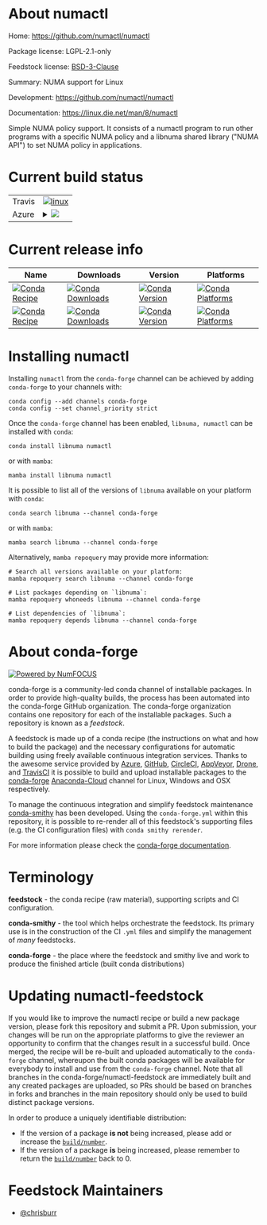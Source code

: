 About numactl
=============

Home: https://github.com/numactl/numactl

Package license: LGPL-2.1-only

Feedstock license: [BSD-3-Clause](https://github.com/conda-forge/numactl-feedstock/blob/main/LICENSE.txt)

Summary: NUMA support for Linux

Development: https://github.com/numactl/numactl

Documentation: https://linux.die.net/man/8/numactl

Simple NUMA policy support. It consists of a numactl program to run other
programs with a specific NUMA policy and a libnuma shared library
("NUMA API") to set NUMA policy in applications.


Current build status
====================


<table><tr>
    <td>Travis</td>
    <td>
      <a href="https://app.travis-ci.com/conda-forge/numactl-feedstock">
        <img alt="linux" src="https://img.shields.io/travis/com/conda-forge/numactl-feedstock/main.svg?label=Linux">
      </a>
    </td>
  </tr>
    
  <tr>
    <td>Azure</td>
    <td>
      <details>
        <summary>
          <a href="https://dev.azure.com/conda-forge/feedstock-builds/_build/latest?definitionId=18008&branchName=main">
            <img src="https://dev.azure.com/conda-forge/feedstock-builds/_apis/build/status/numactl-feedstock?branchName=main">
          </a>
        </summary>
        <table>
          <thead><tr><th>Variant</th><th>Status</th></tr></thead>
          <tbody><tr>
              <td>linux_64</td>
              <td>
                <a href="https://dev.azure.com/conda-forge/feedstock-builds/_build/latest?definitionId=18008&branchName=main">
                  <img src="https://dev.azure.com/conda-forge/feedstock-builds/_apis/build/status/numactl-feedstock?branchName=main&jobName=linux&configuration=linux%20linux_64_" alt="variant">
                </a>
              </td>
            </tr><tr>
              <td>linux_aarch64</td>
              <td>
                <a href="https://dev.azure.com/conda-forge/feedstock-builds/_build/latest?definitionId=18008&branchName=main">
                  <img src="https://dev.azure.com/conda-forge/feedstock-builds/_apis/build/status/numactl-feedstock?branchName=main&jobName=linux&configuration=linux%20linux_aarch64_" alt="variant">
                </a>
              </td>
            </tr><tr>
              <td>linux_ppc64le</td>
              <td>
                <a href="https://dev.azure.com/conda-forge/feedstock-builds/_build/latest?definitionId=18008&branchName=main">
                  <img src="https://dev.azure.com/conda-forge/feedstock-builds/_apis/build/status/numactl-feedstock?branchName=main&jobName=linux&configuration=linux%20linux_ppc64le_" alt="variant">
                </a>
              </td>
            </tr>
          </tbody>
        </table>
      </details>
    </td>
  </tr>
</table>

Current release info
====================

| Name | Downloads | Version | Platforms |
| --- | --- | --- | --- |
| [![Conda Recipe](https://img.shields.io/badge/recipe-libnuma-green.svg)](https://anaconda.org/conda-forge/libnuma) | [![Conda Downloads](https://img.shields.io/conda/dn/conda-forge/libnuma.svg)](https://anaconda.org/conda-forge/libnuma) | [![Conda Version](https://img.shields.io/conda/vn/conda-forge/libnuma.svg)](https://anaconda.org/conda-forge/libnuma) | [![Conda Platforms](https://img.shields.io/conda/pn/conda-forge/libnuma.svg)](https://anaconda.org/conda-forge/libnuma) |
| [![Conda Recipe](https://img.shields.io/badge/recipe-numactl-green.svg)](https://anaconda.org/conda-forge/numactl) | [![Conda Downloads](https://img.shields.io/conda/dn/conda-forge/numactl.svg)](https://anaconda.org/conda-forge/numactl) | [![Conda Version](https://img.shields.io/conda/vn/conda-forge/numactl.svg)](https://anaconda.org/conda-forge/numactl) | [![Conda Platforms](https://img.shields.io/conda/pn/conda-forge/numactl.svg)](https://anaconda.org/conda-forge/numactl) |

Installing numactl
==================

Installing `numactl` from the `conda-forge` channel can be achieved by adding `conda-forge` to your channels with:

```
conda config --add channels conda-forge
conda config --set channel_priority strict
```

Once the `conda-forge` channel has been enabled, `libnuma, numactl` can be installed with `conda`:

```
conda install libnuma numactl
```

or with `mamba`:

```
mamba install libnuma numactl
```

It is possible to list all of the versions of `libnuma` available on your platform with `conda`:

```
conda search libnuma --channel conda-forge
```

or with `mamba`:

```
mamba search libnuma --channel conda-forge
```

Alternatively, `mamba repoquery` may provide more information:

```
# Search all versions available on your platform:
mamba repoquery search libnuma --channel conda-forge

# List packages depending on `libnuma`:
mamba repoquery whoneeds libnuma --channel conda-forge

# List dependencies of `libnuma`:
mamba repoquery depends libnuma --channel conda-forge
```


About conda-forge
=================

[![Powered by
NumFOCUS](https://img.shields.io/badge/powered%20by-NumFOCUS-orange.svg?style=flat&colorA=E1523D&colorB=007D8A)](https://numfocus.org)

conda-forge is a community-led conda channel of installable packages.
In order to provide high-quality builds, the process has been automated into the
conda-forge GitHub organization. The conda-forge organization contains one repository
for each of the installable packages. Such a repository is known as a *feedstock*.

A feedstock is made up of a conda recipe (the instructions on what and how to build
the package) and the necessary configurations for automatic building using freely
available continuous integration services. Thanks to the awesome service provided by
[Azure](https://azure.microsoft.com/en-us/services/devops/), [GitHub](https://github.com/),
[CircleCI](https://circleci.com/), [AppVeyor](https://www.appveyor.com/),
[Drone](https://cloud.drone.io/welcome), and [TravisCI](https://travis-ci.com/)
it is possible to build and upload installable packages to the
[conda-forge](https://anaconda.org/conda-forge) [Anaconda-Cloud](https://anaconda.org/)
channel for Linux, Windows and OSX respectively.

To manage the continuous integration and simplify feedstock maintenance
[conda-smithy](https://github.com/conda-forge/conda-smithy) has been developed.
Using the ``conda-forge.yml`` within this repository, it is possible to re-render all of
this feedstock's supporting files (e.g. the CI configuration files) with ``conda smithy rerender``.

For more information please check the [conda-forge documentation](https://conda-forge.org/docs/).

Terminology
===========

**feedstock** - the conda recipe (raw material), supporting scripts and CI configuration.

**conda-smithy** - the tool which helps orchestrate the feedstock.
                   Its primary use is in the construction of the CI ``.yml`` files
                   and simplify the management of *many* feedstocks.

**conda-forge** - the place where the feedstock and smithy live and work to
                  produce the finished article (built conda distributions)


Updating numactl-feedstock
==========================

If you would like to improve the numactl recipe or build a new
package version, please fork this repository and submit a PR. Upon submission,
your changes will be run on the appropriate platforms to give the reviewer an
opportunity to confirm that the changes result in a successful build. Once
merged, the recipe will be re-built and uploaded automatically to the
`conda-forge` channel, whereupon the built conda packages will be available for
everybody to install and use from the `conda-forge` channel.
Note that all branches in the conda-forge/numactl-feedstock are
immediately built and any created packages are uploaded, so PRs should be based
on branches in forks and branches in the main repository should only be used to
build distinct package versions.

In order to produce a uniquely identifiable distribution:
 * If the version of a package **is not** being increased, please add or increase
   the [``build/number``](https://docs.conda.io/projects/conda-build/en/latest/resources/define-metadata.html#build-number-and-string).
 * If the version of a package **is** being increased, please remember to return
   the [``build/number``](https://docs.conda.io/projects/conda-build/en/latest/resources/define-metadata.html#build-number-and-string)
   back to 0.

Feedstock Maintainers
=====================

* [@chrisburr](https://github.com/chrisburr/)


<!-- dummy commit to enable rerendering -->

